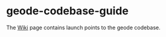 # geode-codebase-guide

The [Wiki](https://github.com/srikanthmanvi/geode-codebase-guide/wiki) page contains launch points to the geode codebase.
